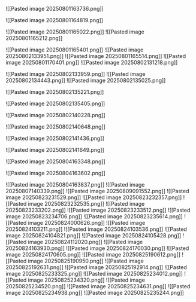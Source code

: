 ![[Pasted image 20250801163736.png]]

![[Pasted image 20250801164819.png]]

![[Pasted image 20250801165022.png]]
![[Pasted image 20250801165212.png]]

![[Pasted image 20250801165401.png]]
![[Pasted image 20250802133951.png]]
![[Pasted image 20250801165514.png]]
![[Pasted image 20250801170401.png]]
![[Pasted image 20250802131218.png]]

![[Pasted image 20250802133959.png]]
![[Pasted image 20250802134443.png]]
![[Pasted image 20250802135025.png]]

![[Pasted image 20250802135221.png]]

![[Pasted image 20250802135405.png]]

![[Pasted image 20250802140228.png]]

![[Pasted image 20250802140648.png]]

![[Pasted image 20250802141436.png]]

![[Pasted image 20250802141649.png]]

![[Pasted image 20250804163348.png]]

![[Pasted image 20250804163602.png]]

![[Pasted image 20250804163837.png]]
![[Pasted image 20250807140339.png]]
![[Pasted image 20250809091552.png]]
![[Pasted image 20250823231529.png]]
![[Pasted image 20250823232357.png]]
![[Pasted image 20250823232535.png]]
![[Pasted image 20250823233202.png]]
![[Pasted image 20250823233512.png]]
![[Pasted image 20250823234706.png]]
![[Pasted image 20250823235614.png]]
![[Pasted image 20250824000626.png]]
![[Pasted image 20250824103211.png]]
![[Pasted image 20250824103536.png]]
![[Pasted image 20250824104821.png]]
![[Pasted image 20250824105428.png]]
![[Pasted image 20250824112020.png]]
![[Pasted image 20250824163930.png]]
![[Pasted image 20250824170030.png]]
![[Pasted image 20250824170605.png]]
![[Pasted image 20250825190612.png]]
![[Pasted image 20250825190950.png]]
![[Pasted image 20250825192631.png]]
![[Pasted image 20250825192914.png]]
![[Pasted image 20250825233325.png]]
![[Pasted image 20250825234012.png]]
![[Pasted image 20250825234320.png]]
![[Pasted image 20250825234520.png]]
![[Pasted image 20250825234631.png]]
![[Pasted image 20250825234938.png]]
![[Pasted image 20250825235244.png]]

